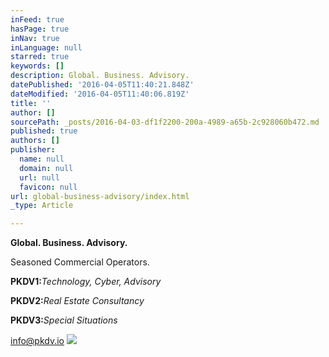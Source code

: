 ```yaml
---
inFeed: true
hasPage: true
inNav: true
inLanguage: null
starred: true
keywords: []
description: Global. Business. Advisory.
datePublished: '2016-04-05T11:40:21.848Z'
dateModified: '2016-04-05T11:40:06.819Z'
title: ''
author: []
sourcePath: _posts/2016-04-03-df1f2200-200a-4989-a65b-2c928060b472.md
published: true
authors: []
publisher:
  name: null
  domain: null
  url: null
  favicon: null
url: global-business-advisory/index.html
_type: Article

---
```

**Global. Business. Advisory.**

Seasoned Commercial Operators.

**PKDV1:**_Technology, Cyber, Advisory_

**PKDV2:**_Real Estate Consultancy_

**PKDV3:**_Special Situations_

info@pkdv.io
![](https://the-grid-user-content.s3-us-west-2.amazonaws.com/bb5ead12-42e9-458b-98ee-aa48cff511ef.jpg)